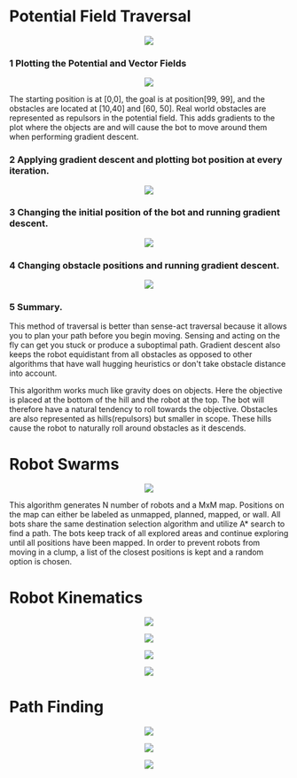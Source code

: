 # Potential Field Traversal
<p align="center">
  <img src="images/3dContour.png" />
</p>

### 1 Plotting the Potential and Vector Fields
<p align="center">
  <img src="images/descentQuivers.png" />
</p>
The starting position is at [0,0], the goal is at position[99, 99], and the obstacles are located at [10,40] and [60, 50].
Real world obstacles are represented as repulsors in the potential field. This adds gradients to the plot where the objects are and will cause the bot to move around them when performing gradient descent. 

### 2 Applying gradient descent and plotting bot position at every iteration.
<p align="center">
  <img src="images/descent1.png" />
</p>

### 3 Changing the initial position of the bot and running gradient descent.
<p align="center">
  <img src="images/descent2.png" />
</p>

### 4 Changing obstacle positions and running gradient descent.
<p align="center">
  <img src="images/descent3.png" />
</p>

### 5 Summary.
This method of traversal is better than sense-act traversal because it allows you to plan your path before you begin moving. Sensing and acting on the fly can get you stuck or produce a suboptimal path. Gradient descent also keeps the robot equidistant from all obstacles as opposed to other algorithms that have wall hugging heuristics or don't take obstacle distance into account.

This algorithm works much like gravity does on objects. Here the objective is placed at the bottom of the hill and the robot at the top. The bot will therefore have a natural tendency to roll towards the objective. Obstacles are also represented as hills(repulsors) but smaller in scope. These hills cause the robot to naturally roll around obstacles as it descends.

# Robot Swarms
<p align="center">
  <img src="images/swarm.png" />
</p>
This algorithm generates N number of robots and a MxM map. Positions on the map can either be labeled as unmapped, planned, mapped, or wall. All bots share the same destination selection algorithm and utilize A* search to find a path. The bots keep track of all explored areas and continue exploring until all positions have been mapped. In order to prevent robots from moving in a clump, a list of the closest positions is kept and a random option is chosen.

# Robot Kinematics
<p align="center">
  <img src="images/forward1.png" />
</p>
<p align="center">
  <img src="images/forward2.png" />
</p>
<p align="center">
  <img src="images/inverse1.png" />
</p>
<p align="center">
  <img src="images/inverse2.png" />
</p>

# Path Finding
<p align="center">
  <img src="images/maze.png" />
</p>
<p align="center">
  <img src="images/path.png" />
</p>
<p align="center">
  <img src="images/path.png" />
</p>
